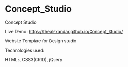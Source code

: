 # Concept_Studio

Concept Studio

Live Demo: https://thealexandar.github.io/Concept_Studio/

Website Template for Design studio

Technologies used:

HTML5, CSS3(GRID), jQuery
